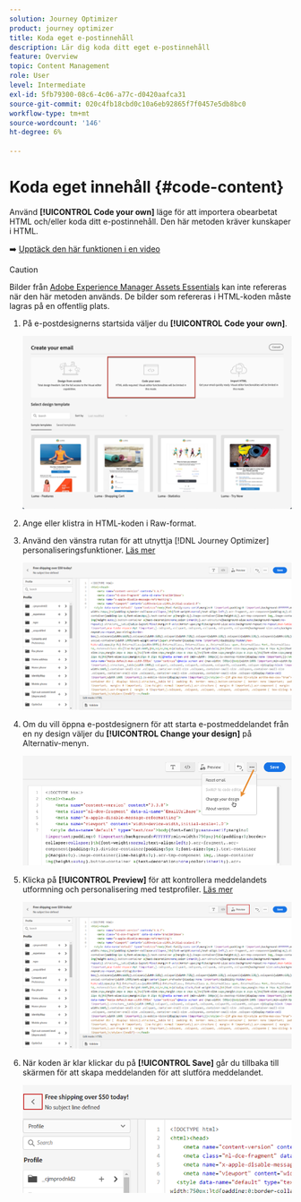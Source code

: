 ```yaml
---
solution: Journey Optimizer
product: journey optimizer
title: Koda eget e-postinnehåll
description: Lär dig koda ditt eget e-postinnehåll
feature: Overview
topic: Content Management
role: User
level: Intermediate
exl-id: 5fb79300-08c6-4c06-a77c-d0420aafca31
source-git-commit: 020c4fb18cbd0c10a6eb92865f7f0457e5db8bc0
workflow-type: tm+mt
source-wordcount: '146'
ht-degree: 6%

---
```


# Koda eget innehåll {#code-content}

Använd **[!UICONTROL Code your own]** läge för att importera obearbetat HTML och/eller koda ditt e-postinnehåll. Den här metoden kräver kunskaper i HTML.

➡️ [Upptäck den här funktionen i en video](#video)

>[!CAUTION]
>
> Bilder från [Adobe Experience Manager Assets Essentials](assets-essentials.md) kan inte refereras när den här metoden används. De bilder som refereras i HTML-koden måste lagras på en offentlig plats.

1. På e-postdesignerns startsida väljer du **[!UICONTROL Code your own]**.

   ![](assets/code-your-own.png)

1. Ange eller klistra in HTML-koden i Raw-format.

1. Använd den vänstra rutan för att utnyttja [!DNL Journey Optimizer] personaliseringsfunktioner. [Läs mer](../personalization/personalize.md)

   ![](assets/code-editor.png)

1. Om du vill öppna e-postdesignern för att starta e-postmeddelandet från en ny design väljer du **[!UICONTROL Change your design]** på Alternativ-menyn.

   ![](assets/code-editor-change-design.png)

1. Klicka på **[!UICONTROL Preview]** för att kontrollera meddelandets utformning och personalisering med testprofiler. [Läs mer](preview.md)

   ![](assets/code-editor-preview.png)

1. När koden är klar klickar du på **[!UICONTROL Save]** går du tillbaka till skärmen för att skapa meddelanden för att slutföra meddelandet.

   ![](assets/code-editor-save.png)
